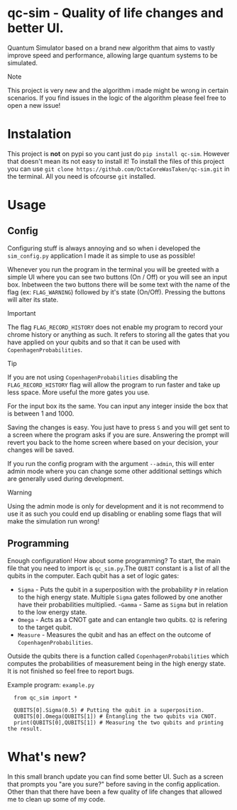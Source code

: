 # qc-sim - Quality of life changes and better UI.
Quantum Simulator based on a brand new algorithm that aims to vastly improve speed and performance, allowing large quantum systems to be simulated.

> [!NOTE]
> This project is very new and the algorithm i made might be wrong in certain scenarios. If you find issues in the logic of the algorithm
> please feel free to open a new issue!

# Instalation
This project is **not** on pypi so you cant just do `pip install qc-sim`. However that doesn't mean its not easy to install it!
To install the files of this project you can use `git clone https://github.com/OctaCoreWasTaken/qc-sim.git` in the terminal. 
All you need is ofcourse `git` installed.

# Usage

## Config
Configuring stuff is always annoying and so when i developed the `sim_config.py` application I made it as simple to use as possible!

Whenever you run the program in the terminal you will be greeted with a simple UI where you can see two buttons (On / Off) or you 
will see an input box. 
Inbetween the two buttons there will be some text with the name of the flag (ex: `FLAG_WARNING`) followed by it's state (On/Off).
Pressing the buttons will alter its state.

> [!IMPORTANT]
> The flag `FLAG_RECORD_HISTORY` does not enable my program to record your chrome history or anything as such. It refers to storing
> all the gates that you have applied on your qubits and so that it can be used with `CopenhagenProbabilities`.

> [!TIP]
> If you are not using `CopenhagenProbabilities` disabling the `FLAG_RECORD_HISTORY` flag will allow the program to run faster and
> take up less space. More useful the more gates you use.

For the input box its the same. You can input any integer inside the box that is between 1 and 1000. 

Saving the changes is easy. You just have to press `S` and you will get sent to a screen where the program asks if you are sure.
Answering the prompt will revert you back to the home screen where based on your decision, your changes will be saved.

If you run the config program with the argument `--admin`, this will enter admin mode where you can change some other 
additional settings which are generally used during development.

> [!WARNING]
> Using the admin mode is only for development and it is not recommend to use it as such you could end up
> disabling or enabling some flags that will make the simulation run wrong!

## Programming
Enough configuration! How about some programming?
To start, the main file that you need to import is `qc_sim.py`.The `QUBIT` constant is a list of all the qubits in the computer. Each qubit has a set of logic gates:
  - `Sigma` - Puts the qubit in a superposition with the probability `P` in relation to the high energy state. Multiple `Sigma` gates followed by one another have their probabilities multiplied.
  -`Gamma` - Same as `Sigma` but in relation to the low energy state.
  - `Omega` - Acts as a CNOT gate and can entangle two qubits. `Q2` is refering to the target qubit.
  - `Measure` - Measures the qubit and has an effect on the outcome of `CopenhagenProbabilities`.

Outside the qubits there is a function called `CopenhagenProbabilities` which computes the probabilities of measurement being in the high
energy state. It is not finished so feel free to report bugs.

Example program: `example.py`
```
  from qc_sim import *

  QUBITS[0].Sigma(0.5) # Putting the qubit in a superposition.
  QUBITS[0].Omega(QUBITS[1]) # Entangling the two qubits via CNOT.
  print(QUBITS[0],QUBITS[1]) # Measuring the two qubits and printing the result.
```

# What's new?
In this small branch update you can find some better UI. Such as a screen that prompts you "are you sure?" before saving in the config application.
Other than that there have been a few quality of life changes that allowed me to clean up some of my code.
